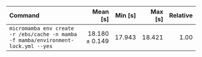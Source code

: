 | Command | Mean [s] | Min [s] | Max [s] | Relative |
|:---|---:|---:|---:|---:|
| `micromamba env create -r /ebs/cache -n mamba -f mamba/environment-lock.yml --yes` | 18.180 ± 0.149 | 17.943 | 18.421 | 1.00 |
